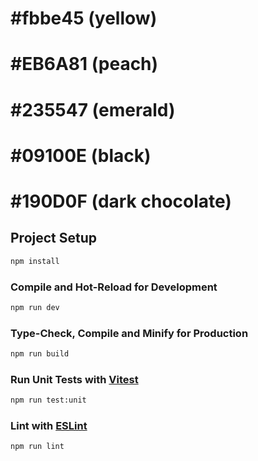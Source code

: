 # #fbbe45 (yellow)
# #EB6A81 (peach)
# #235547 (emerald)
# #09100E (black)
# #190D0F (dark chocolate)


## Project Setup

```sh
npm install
```

### Compile and Hot-Reload for Development

```sh
npm run dev
```

### Type-Check, Compile and Minify for Production

```sh
npm run build
```

### Run Unit Tests with [Vitest](https://vitest.dev/)

```sh
npm run test:unit
```

### Lint with [ESLint](https://eslint.org/)

```sh
npm run lint
```
